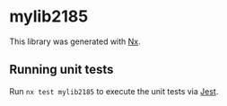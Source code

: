# mylib2185

This library was generated with [Nx](https://nx.dev).

## Running unit tests

Run `nx test mylib2185` to execute the unit tests via [Jest](https://jestjs.io).
